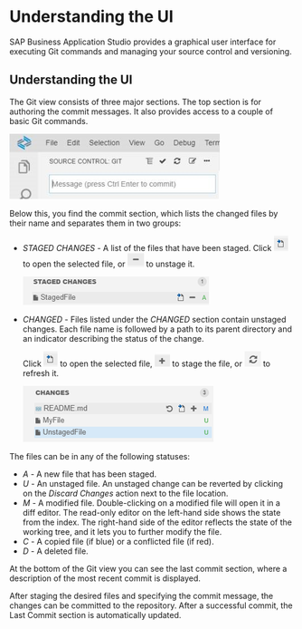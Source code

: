 <!-- loiod14646ada3a24483b5a47265a8242140 -->

# Understanding the UI

SAP Business Application Studio provides a graphical user interface for executing Git commands and managing your source control and versioning.



<a name="loiod14646ada3a24483b5a47265a8242140__section_svy_5cn_23b"/>

## Understanding the UI

The Git view consists of three major sections. The top section is for authoring the commit messages. It also provides access to a couple of basic Git commands.

![](images/Understanding_the_UI_780859a.jpg)

Below this, you find the commit section, which lists the changed files by their name and separates them in two groups:

-   *STAGED CHANGES* - A list of the files that have been staged. Click ![](images/Open_FIle_b4801d1.png) to open the selected file, or ![](images/Git_Unstage_ed68173.png) to unstage it.

    ![](images/Git_Staged_Files_8ed2f2f.png)

-   *CHANGED* - Files listed under the *CHANGED* section contain unstaged changes. Each file name is followed by a path to its parent directory and an indicator describing the status of the change.

    Click ![](images/Open_FIle_b4801d1.png) to open the selected file, ![](images/Git_Stage_9bd7585.png) to stage the file, or ![](images/Git_Refresh_9c6d3bb.png) to refresh it.

     ![](images/Changes_section_cc4026e.png)


The files can be in any of the following statuses:

-   *A* - A new file that has been staged.
-   *U* - An unstaged file. An unstaged change can be reverted by clicking on the *Discard Changes* action next to the file location.
-   *M* - A modified file. Double-clicking on a modified file will open it in a diff editor. The read-only editor on the left-hand side shows the state from the index. The right-hand side of the editor reflects the state of the working tree, and it lets you to further modify the file.
-   *C* - A copied file \(if blue\) or a conflicted file \(if red\).
-   *D* - A deleted file.

At the bottom of the Git view you can see the last commit section, where a description of the most recent commit is displayed.

After staging the desired files and specifying the commit message, the changes can be committed to the repository. After a successful commit, the Last Commit section is automatically updated.

